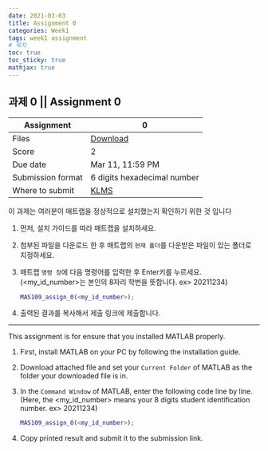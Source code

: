 ```yaml
---
date: 2021-03-03
title: Assignment 0
categories: Week1
tags: week1 assignment
# 목차
toc: true  
toc_sticky: true
mathjax: true
---
```


## 과제 0 || Assignment 0

Assignment | 0
---|---
Files | [Download](<https://klms.kaist.ac.kr/mod/assign/view.php?id=504290>)
Score | 2
Due date | Mar 11, 11:59 PM
Submission format | 6 digits hexadecimal number
Where to submit | [KLMS](<https://klms.kaist.ac.kr/mod/assign/view.php?id=504290>)

이 과제는 여러분이 매트랩을 정상적으로 설치했는지 확인하기 위한 것 입니다 
1. 먼저, 설치 가이드를 따라 매트랩을 설치하세요.
2. 첨부된 파일을 다운로드 한 후 매트랩의 ```현재 폴더```를 다운받은 파일이 있는 폴더로 지정하세요.
3. 매트랩 ```명령 창```에 다음 명령어를 입력한 후 Enter키를 누르세요.\
(<my_id_number>는 본인의 8자리 학번을 뜻합니다. ex> 20211234)

    ```matlab
    MAS109_assign_0(<my_id_number>);
    ```
4. 출력된 결과를 복사해서 제출 링크에 제출합니다.

---

This assignment is for ensure that you installed MATLAB properly.
1. First, install MATLAB on your PC by following the installation guide.
2. Download attached file and set your ```Current Folder``` of MATLAB as the folder your downloaded file is in.
3. In the ```Command Window``` of MATLAB, enter the following code line by line.\
(Here, the <my_id_number> means your 8 digits student identification number. ex> 20211234)

    ```matlab
    MAS109_assign_0(<my_id_number>);
    ```
4. Copy printed result and submit it to the submission link.